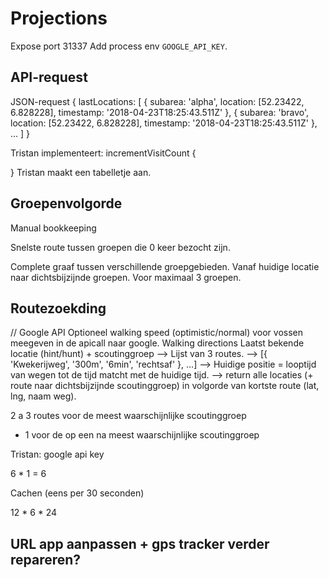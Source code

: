 # Projections
Expose port 31337
Add process env `GOOGLE_API_KEY`.

## API-request
JSON-request
{
	lastLocations: [
	{
	subarea: 'alpha',
	location: [52.23422, 6.828228],
	timestamp: '2018-04-23T18:25:43.511Z'
	},
	{
	subarea: 'bravo',
	location: [52.23422, 6.828228],
	timestamp: '2018-04-23T18:25:43.511Z'
	},
	...
	]
}

Tristan implementeert:
incrementVisitCount {

}
Tristan maakt een tabelletje aan.


## Groepenvolgorde
Manual bookkeeping

Snelste route tussen groepen die 0 keer bezocht zijn.

Complete graaf tussen verschillende groepgebieden.
Vanaf huidige locatie naar dichtsbijzijnde groepen.
Voor maximaal 3 groepen.

## Routezoekding
// Google API
Optioneel walking speed (optimistic/normal) voor vossen meegeven in de apicall naar google.
Walking directions
Laatst bekende locatie (hint/hunt) + scoutinggroep
--> Lijst van 3 routes.
--> [{
	'Kwekerijweg',
	'300m',
	'6min',
	'rechtsaf'
}, ...]
--> Huidige positie = looptijd van wegen tot de tijd matcht met de huidige tijd.
-->  return alle locaties (+ route naar dichtsbijzijnde scoutinggroep) in volgorde van kortste route (lat, lng, naam weg).

2 a 3 routes voor de meest waarschijnlijke scoutinggroep
+ 1 voor de op een na meest waarschijnlijke scoutinggroep

Tristan: google api key

6 * 1 = 6

Cachen (eens per 30 seconden)

12 * 6 * 24
## URL app aanpassen + gps tracker verder repareren?


##

